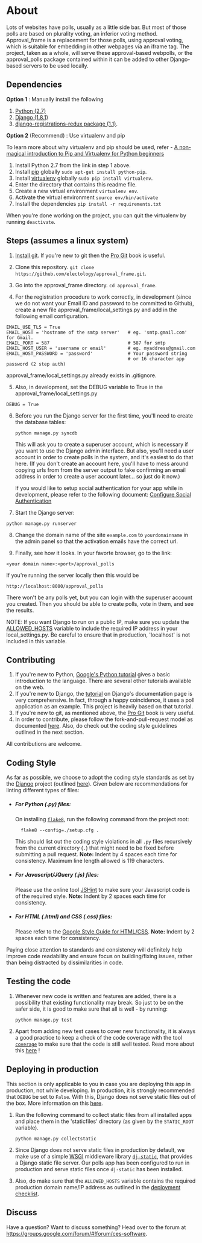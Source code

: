 About
=====
Lots of websites have polls, usually as a little side bar.
But most of those polls are based on plurality voting, an inferior voting method.
Approval\_frame is a replacement for those polls, using approval voting,
which is suitable for embedding in other webpages via an iframe tag.
The project, taken as a whole, will serve these approval-based webpolls, or the approval\_polls package contained within it can be added to other Django-based servers to be used locally.

Dependencies
------------
**Option 1** : Manually install the following

1. [Python (2.7)](https://www.python.org/download/) 
2. [Django (1.8.1)](https://docs.djangoproject.com/en/1.8/topics/install/)
3. [django-registrations-redux package (1.1)](https://django-registration-redux.readthedocs.org/en/latest/quickstart.html).

**Option 2** (Recommend) : Use virtualenv and pip

To learn more about why virtualenv and pip should be used, refer - [A non-magical introduction to Pip and Virtualenv for Python beginners](http://www.dabapps.com/blog/introduction-to-pip-and-virtualenv-python/)

1. Install Python 2.7 from the link in step 1 above.
2. Install [pip](https://pip.pypa.io/en/latest/installing.html) globally `sudo apt-get install python-pip`.
3. Install [virtualenv](https://virtualenv.pypa.io/en/latest/) globally `sudo pip install virtualenv`.
4. Enter the directory that contains this readme file.
5. Create a new virtual environment `virtualenv env`.
6. Activate the virtual environment `source env/bin/activate`
7. Install the dependencies `pip install -r requirements.txt`

When you're done working on the project, you can quit the virtualenv by running `deactivate`.

Steps (assumes a linux system)
------------------------------

1. [Install git](http://git-scm.com/book/en/v2/Getting-Started-Installing-Git). If you're new to git then the [Pro Git](http://git-scm.com/book/en/v2) book is useful.

2. Clone this repository. `git clone https://github.com/electology/approval_frame.git`.

3. Go into the approval\_frame directory. `cd approval_frame`.

4. For the registration procedure to work correctly, in development (since we do not want your Email ID and password to be committed to Github), create a new file approval\_frame/local\_settings.py and add in the following email configuration.
  ```
  EMAIL_USE_TLS = True
  EMAIL_HOST = 'hostname of the smtp server'   # eg. 'smtp.gmail.com' for Gmail.
  EMAIL_PORT = 587                             # 587 for smtp
  EMAIL_HOST_USER = 'username or email'        # eg. myaddress@gmail.com 
  EMAIL_HOST_PASSWORD = 'password'             # Your password string
                                               # or 16 character app password (2 step auth)
  ```
  approval\_frame/local\_settings.py already exists in .gitignore.

5. Also, in development, set the DEBUG variable to True in the approval\_frame/local\_settings.py
  ```
  DEBUG = True
  ```

6. Before you run the Django server for the first time, you'll need to create the database tables:

   `python manage.py syncdb`

   This will ask you to create a superuser account, which is necessary if you want to use the Django admin interface.
   But also, you'll need a user account in order to create polls in the system, and it's easiest to do that here.
   (If you don't create an account here, you'll have to mess around copying urls from from the server output to fake confirming an email address in order to create a user account later... so just do it now.)
   
   If you would like to setup social authentication for your app while in development, please refer to the following document: [Configure Social Authentication](https://github.com/electology/docs/Social_Auth_Configure.md)

7. Start the Django server:

  `python manage.py runserver`

8. Change the domain name of the site `example.com` to `yourdomainname` in the admin panel so that the activation emails have the correct url. 

9. Finally, see how it looks. In your favorte browser, go to the link:

  `<your domain name>:<port>/approval_polls`

  If you're running the server locally then this would be 

  `http://localhost:8000/approval_polls`

  There won't be any polls yet, but you can login with the superuser account you created.
  Then you should be able to create polls, vote in them, and see the results.

  NOTE: If you want Django to run on a public IP, make sure you update the [ALLOWED_HOSTS](https://docs.djangoproject.com/en/1.8/ref/settings/#allowed-hosts) variable to include the required IP address in your local_settings.py. Be careful to ensure that in production, 'localhost' is not included in this variable.

Contributing
------------
1. If you're new to Python, [Google's Python tutorial](https://developers.google.com/edu/python/) gives a basic introduction to the language.
   There are several other tutorials available on the web.
2. If you're new to Django, the [tutorial](https://docs.djangoproject.com/en/1.8/intro/tutorial01/) on Django's documentation page is very comprehensive.
   In fact, through a happy coincidence, it uses a poll application as an example.
   This project is heavily based on that tutorial.
3. If you're new to git, as mentioned above, the [Pro Git](http://git-scm.com/book/en/v2) book is very useful. 
4. In order to contribute, please follow the fork-and-pull-request model as documented [here](https://help.github.com/articles/fork-a-repo/). Also, do check out the coding style guidelines outlined in the next section.

All contributions are welcome.  

Coding Style
------------
As far as possible, we choose to adopt the coding style standards as set by the [Django](https://github.com/django/django) project (outlined [here](https://docs.djangoproject.com/en/1.8/internals/contributing/writing-code/coding-style/)). Given below are recommendations for linting different types of files:
* ##### For Python (.py) files:
     
    On installing [`flake8`](https://flake8.readthedocs.org/en/latest/), run the following command from the project root:

        flake8 --config=./setup.cfg .
    This should list out the coding style violations in all `.py` files recursively from the current directory (`.`) that might need to be fixed before submitting a pull request. **Note:** Indent by 4 spaces each time for consistency. Maximum line length allowed is 119 characters.
    
* ##### For Javascript/JQuery (.js) files:
  
    Please use the online tool [JSHint](http://jshint.com/) to make sure your Javascript code is of the required style. **Note:** Indent by 2 spaces each time for consistency.

* ##### For HTML (.html) and CSS (.css) files:

    Please refer to the [Google Style Guide for HTML/CSS](https://google.github.io/styleguide/htmlcssguide.xml). **Note:** Indent by 2 spaces each time for consistency.

Paying close attention to standards and consistency will definitely help improve code readability and ensure focus on building/fixing issues, rather than being distracted by dissimilarities in code.

Testing the code
----------------
1. Whenever new code is written and features are added, there is a possibility that existing functionality may break. So just to be on the safer side, it is good to make sure that all is well - by running:

      `python manage.py test`
  
2. Apart from adding new test cases to cover new functionality, it is always a good practice to keep a check of the code coverage with the tool [`coverage`](https://pypi.python.org/pypi/coverage) to make sure that the code is still well tested. Read more about this [here](https://docs.djangoproject.com/en/1.8/topics/testing/advanced/#integration-with-coverage-py) !

Deploying in production
-----------------------
This section is only applicable to you in case you are deploying this app in production, not while developing. In production, it is strongly recommended that `DEBUG` be set to `False`. With this, Django does not serve static files out of the box. More information on this [here](https://docs.djangoproject.com/en/1.8/howto/static-files/#admonition-serving-the-files).

1. Run the following command to collect static files from all installed apps and place them in the 'staticfiles' directory (as given by the `STATIC_ROOT` variable).

    `python manage.py collectstatic`

2. Since Django does not serve static files in production by default, we make use of a simple [WSGI](https://en.wikipedia.org/wiki/Web_Server_Gateway_Interface) middleware library [`dj-static`](https://pypi.python.org/pypi/dj-static), that provides a Django static file server. Our polls app has been configured to run in production and serve static files once `dj-static` has been installed. 

3. Also, do make sure that the `ALLOWED_HOSTS` variable contains the required production domain name/IP address as outlined in the [deployment checklist](https://docs.djangoproject.com/en/1.8/howto/deployment/checklist/#allowed-hosts).

Discuss
-------
Have a question? Want to discuss something? Head over to the forum at https://groups.google.com/forum/#!forum/ces-software.
